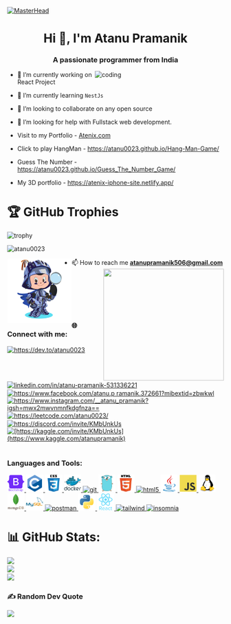 [![MasterHead](https://1.bp.blogspot.com/-7A4WynwLsMw/XbBpCXG8fHI/AAAAAAAAMt4/uOa1bpLskYgrwGbllhSu2SDj_Mig8SXJQCLcBGAsYHQ/s1600/2000_600px.gif)](atanu)
<!--[![MasterHead](https://camo.githubusercontent.com/48ec00ed4c84e771db4a1db90b56352923a8d644452a32b434d68e97006c9337/68747470733a2f2f63686b736b696c6c732e636f6d2f77702d636f6e74656e742f75706c6f6164732f323032302f30342f504e432d416e696d617465642d42616e6e6572732e676966)](Atenix)-->




<h1 align="center">Hi 👋, I'm Atanu Pramanik</h1>
 <h3 align="center">A passionate programmer from India</h3>

<div style="item-align=">
    <img align="right" alt="coding" width="300" display="flex" src="https://images.squarespace-cdn.com/content/v1/5769fc401b631bab1addb2ab/1541580611624-TE64QGKRJG8SWAIUS7NS/coding-freak.gif">
</div>


- 🔭 I’m currently working on React Project
- 🌱 I’m currently learning ```NestJs```
- 👯 I’m looking to collaborate on any open source
- 🤔 I’m looking for help with Fullstack web development.

- Visit to my Portfolio - [Atenix.com](https://atenixportfolio.netlify.app)
- Click to play HangMan - https://atanu0023.github.io/Hang-Man-Game/
- Guess The Number - https://atanu0023.github.io/Guess_The_Number_Game/
- My 3D portfolio - https://atenix-iphone-site.netlify.app/

 #
# 🏆 GitHub Trophies
![trophy](https://github-profile-trophy.vercel.app/?username=ATANU0023&theme=darkhub&no-frame=false&no-bg=true&margin-w=4)

<p align="left" display="flex" > <img src="https://komarev.com/ghpvc/?username=atanu0023&label=Profile%20views&color=0e75b6&style=flat" alt="atanu0023" /> </p>

<a><img align="left" width="150" height="150" display="flex" src="https://raw.githubusercontent.com/nimendrak/nimendrak/main/my-octo/my-octocat.png"></a>



- 📫 How to reach me **atanupramanik506@gmail.com**
<a><img float="right" align="right" mix-blande-mode="multiply" width="280" height="260" display="flex" src="https://github.com/ATANU0023/ATANU0023/assets/115628155/49b2d24b-5ecc-4f45-bf20-4ae5cd0aec40"></a>

<!--### Blogs posts-->
<!-- BLOG-POST-LIST:START -->
<!-- BLOG-POST-LIST:END -->
</br></br></br></br></br>
<h3 align="left">🌐 Connect with me:</h3>
<p align="left">
<a href="https://dev.to/https://dev.to/atanu0023" target="blank"><img align="center" src="https://raw.githubusercontent.com/rahuldkjain/github-profile-readme-generator/master/src/images/icons/Social/devto.svg" alt="https://dev.to/atanu0023" height="30" width="40" /></a>
<a href="https://linkedin.com/in/linkedin.com/in/atanu-pramanik-531336221" target="blank"><img align="center" src="https://raw.githubusercontent.com/rahuldkjain/github-profile-readme-generator/master/src/images/icons/Social/linked-in-alt.svg" alt="linkedin.com/in/atanu-pramanik-531336221" height="30" width="40" /></a>
<a href="https://fb.com/https://www.facebook.com/atanu.p ramanik.372661?mibextid=zbwkwl" target="blank"><img align="center" src="https://raw.githubusercontent.com/rahuldkjain/github-profile-readme-generator/master/src/images/icons/Social/facebook.svg" alt="https://www.facebook.com/atanu.p ramanik.372661?mibextid=zbwkwl" height="30" width="40" /></a>
<a href="https://instagram.com/https://www.instagram.com/__atanu_pramanik?igsh=mwx2mwvnmnfkdgfnza==" target="blank"><img align="center" src="https://raw.githubusercontent.com/rahuldkjain/github-profile-readme-generator/master/src/images/icons/Social/instagram.svg" alt="https://www.instagram.com/__atanu_pramanik?igsh=mwx2mwvnmnfkdgfnza==" height="30" width="40" /></a>
<a href="https://www.leetcode.com/https://leetcode.com/atanu0023/" target="blank"><img align="center" src="https://raw.githubusercontent.com/rahuldkjain/github-profile-readme-generator/master/src/images/icons/Social/leet-code.svg" alt="https://leetcode.com/atanu0023/" height="30" width="40" /></a>
<a href="https://discord.gg/https://discord.com/invite/KMbUnkUs" target="blank"><img align="center" src="https://raw.githubusercontent.com/rahuldkjain/github-profile-readme-generator/master/src/images/icons/Social/discord.svg" alt="https://discord.com/invite/KMbUnkUs" height="30" width="40" /></a>
 <a href="[https://kaggle.gg/https://kaggle.com/invite/KMbUnkUs](https://www.kaggle.com/atanupramanik)" target="blank"><img align="center" src="https://raw.githubusercontent.com/rahuldkjain/github-profile-readme-generator/master/src/images/icons/Social/kaggle.svg" alt="[https://kaggle.com/invite/KMbUnkUs](https://www.kaggle.com/atanupramanik)" height="30" width="40" /></a>
</p>

# <h3 align="left"> Languages and Tools:</h3>
<p align="left"> <a href="https://getbootstrap.com" target="_blank" rel="noreferrer"> <img src="https://raw.githubusercontent.com/devicons/devicon/master/icons/bootstrap/bootstrap-plain-wordmark.svg" alt="bootstrap" width="40" height="40"/> </a> <a href="https://www.cprogramming.com/" target="_blank" rel="noreferrer"> <img src="https://raw.githubusercontent.com/devicons/devicon/master/icons/c/c-original.svg" alt="c" width="40" height="40"/> </a> <a href="https://www.w3schools.com/css/" target="_blank" rel="noreferrer"> <img src="https://raw.githubusercontent.com/devicons/devicon/master/icons/css3/css3-original-wordmark.svg" alt="css3" width="40" height="40"/> </a> <a href="https://www.docker.com/" target="_blank" rel="noreferrer"> <img src="https://raw.githubusercontent.com/devicons/devicon/master/icons/docker/docker-original-wordmark.svg" alt="docker" width="40" height="40"/> </a> <a href="https://git-scm.com/" target="_blank" rel="noreferrer"> <img src="https://www.vectorlogo.zone/logos/git-scm/git-scm-icon.svg" alt="git" width="40" height="40"/> </a> <a href="https://golang.org" target="_blank" rel="noreferrer"> <img src="https://raw.githubusercontent.com/devicons/devicon/master/icons/go/go-original.svg" alt="go" width="40" height="40"/> </a> <a href="https://www.w3.org/html/" target="_blank" rel="noreferrer"> <img src="https://raw.githubusercontent.com/devicons/devicon/master/icons/html5/html5-original-wordmark.svg" alt="html5" width="40" height="40"/> </a> <a href="https://www.w3.org/html/" target="_blank" rel="noreferrer"> <img src="https://upload.wikimedia.org/wikipedia/commons/a/a8/NestJS.svg" alt="html5" width="40" height="40"/> </a> <a href="https://www.java.com" target="_blank" rel="noreferrer"> <img src="https://raw.githubusercontent.com/devicons/devicon/master/icons/java/java-original.svg" alt="java" width="40" height="40"/> </a> <a href="https://developer.mozilla.org/en-US/docs/Web/JavaScript" target="_blank" rel="noreferrer"> <img src="https://raw.githubusercontent.com/devicons/devicon/master/icons/javascript/javascript-original.svg" alt="javascript" width="40" height="40"/> </a> <a href="https://www.linux.org/" target="_blank" rel="noreferrer"> <img src="https://raw.githubusercontent.com/devicons/devicon/master/icons/linux/linux-original.svg" alt="linux" width="40" height="40"/> </a> <a href="https://www.mongodb.com/" target="_blank" rel="noreferrer"> <img src="https://raw.githubusercontent.com/devicons/devicon/master/icons/mongodb/mongodb-original-wordmark.svg" alt="mongodb" width="40" height="40"/> </a> <a href="https://www.mysql.com/" target="_blank" rel="noreferrer"> <img src="https://raw.githubusercontent.com/devicons/devicon/master/icons/mysql/mysql-original-wordmark.svg" alt="mysql" width="40" height="40"/> </a> <a href="https://postman.com" target="_blank" rel="noreferrer"> <img src="https://www.vectorlogo.zone/logos/getpostman/getpostman-icon.svg" alt="postman" width="40" height="40"/> </a> <a href="https://www.python.org" target="_blank" rel="noreferrer"> <img src="https://raw.githubusercontent.com/devicons/devicon/master/icons/python/python-original.svg" alt="python" width="40" height="40"/> </a> <a href="https://reactjs.org/" target="_blank" rel="noreferrer"> <img src="https://raw.githubusercontent.com/devicons/devicon/master/icons/react/react-original-wordmark.svg" alt="react" width="40" height="40"/> </a> <a href="https://tailwindcss.com/" target="_blank" rel="noreferrer"> <img src="https://www.vectorlogo.zone/logos/tailwindcss/tailwindcss-icon.svg" alt="tailwind" width="40" height="40"/> </a>
<a href="https://tailwindcss.com/" target="_blank" rel="noreferrer"> <img src="https://icon.icepanel.io/Technology/svg/Insomnia.svg" alt="insomnia" width="40" height="40"/> </a></p>



# 📊 GitHub Stats:
![](https://github-readme-stats.vercel.app/api?username=ATANU0023&theme=blue-green&hide_border=false&include_all_commits=false&count_private=false)<br/>
![](https://github-readme-streak-stats.herokuapp.com/?user=ATANU0023&theme=blue-green&hide_border=false)<br/>
![](https://github-readme-stats.vercel.app/api/top-langs/?username=ATANU0023&theme=blue-green&hide_border=false&include_all_commits=false&count_private=false&layout=compact)


### ✍️ Random Dev Quote
![](https://quotes-github-readme.vercel.app/api?type=horizontal&theme=radical)

<!--
**ATANU0023/ATANU0023** is a ✨ _special_ ✨ repository because its `README.md` (this file) appears on your GitHub profile.

Here are some ideas to get you started:

- 🔭 I’m currently working on ...
- 🌱 I’m currently learning ...
- 👯 I’m looking to collaborate on ...
- 🤔 I’m looking for help with ...
- 💬 Ask me about ...
- 📫 How to reach me: ...
- 😄 Pronouns: ...
- ⚡ Fun fact: ...
-->
